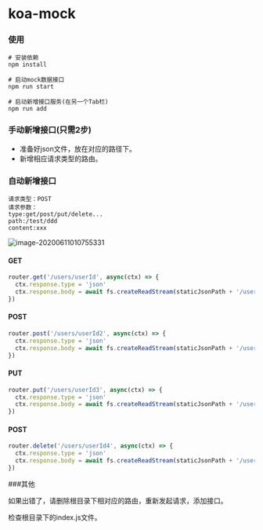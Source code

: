 # koa-mock

### 使用

```
# 安装依赖
npm install

# 启动mock数据接口
npm run start

# 启动新增接口服务(在另一个Tab栏)
npm run add
```

### 手动新增接口(只需2步)
- 准备好json文件，放在对应的路径下。
- 新增相应请求类型的路由。

### 自动新增接口
```
请求类型：POST
请求参数：
type:get/post/put/delete...
path:/test/ddd
content:xxx
```
![image-20200611010755331](https://tva1.sinaimg.cn/large/007S8ZIlly1gfnoxdvqa9j30o108t3z5.jpg)



#### GET
```js
router.get('/users/userId', async(ctx) => {
  ctx.response.type = 'json'
  ctx.response.body = await fs.createReadStream(staticJsonPath + '/users/userId.json')
})
```
#### POST
```js
router.post('/users/userId2', async(ctx) => {
  ctx.response.type = 'json'
  ctx.response.body = await fs.createReadStream(staticJsonPath + '/users/userId2.json')
})
```

#### PUT
```js
router.put('/users/userId3', async(ctx) => {
  ctx.response.type = 'json'
  ctx.response.body = await fs.createReadStream(staticJsonPath + '/users/userId3.json')
})
```

#### POST
```js
router.delete('/users/userId4', async(ctx) => {
  ctx.response.type = 'json'
  ctx.response.body = await fs.createReadStream(staticJsonPath + '/users/userId4.json')
})
```

###其他

如果出错了，请删除根目录下相对应的路由，重新发起请求，添加接口。

检查根目录下的index.js文件。

